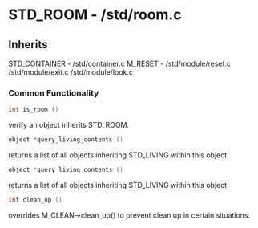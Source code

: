 # STD_ROOM - /std/room.c

## Inherits

STD_CONTAINER - /std/container.c
M_RESET - /std/module/reset.c
/std/module/exit.c
/std/module/look.c

### Common Functionality

```c
int is_room ()
```
verify an object inherits STD_ROOM.

```c
object *query_living_contents ()
```
returns a list of all objects inheriting STD_LIVING within this object

```c
object *query_living_contents ()
```
returns a list of all objects inheriting STD_LIVING within this object

```c
int clean_up ()
```
overrides M_CLEAN->clean_up() to prevent clean up in certain situations.
